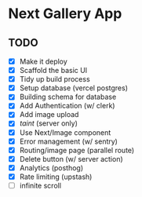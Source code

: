 # Next Gallery App

## TODO

- [x] Make it deploy
- [x] Scaffold the basic UI
- [x] Tidy up build process
- [x] Setup database (vercel postgres)
- [x] Building schema for database
- [x] Add Authentication (w/ clerk)
- [x] Add image upload
- [x] *taint* (server only)
- [x] Use Next/Image component
- [x] Error management (w/ sentry)
- [x] Routing/image page (parallel route)
- [x] Delete button (w/ server action)
- [x] Analytics (posthog)
- [x] Rate limiting (upstash)
- [ ] infinite scroll
